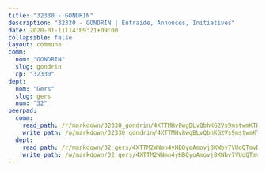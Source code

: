 ```yaml
---
title: "32330 - GONDRIN"
description: "32330 - GONDRIN | Entraide, Annonces, Initiatives"
date: 2020-01-11T14:09:21+09:00
collapsible: false
layout: commune
comm:
  nom: "GONDRIN"
  slug: gondrin
  cp: "32330"
dept:
  nom: "Gers"
  slug: gers
  num: "32"
peerpad:
  comm:
    read_path: /r/markdown/32330_gondrin/4XTTMHv8wgBLvQbhKG2Vs9mstwmKTHyhF2PULDXv7Fwjjedg3
    write_path: /w/markdown/32330_gondrin/4XTTMHv8wgBLvQbhKG2Vs9mstwmKTHyhF2PULDXv7Fwjjedg3-K3TgTq9eWQKnjATjvqfYvFFGehwFqNgobK1aTFaK3fK7LVY2iRduBTT4UBhcAoL6KMWPLWdgDgK9cSAgxQQELSTSATD9q1g65dHPCJ8ouf5CaiLSBeAfSzjS6FsLaJVmtvUiPXFD
  dept:
    read_path: /r/markdown/32_gers/4XTTM2WNmn4yHBQyoAmovj8KWbv7VUoQTmvDpdT3o124AgWEe
    write_path: /w/markdown/32_gers/4XTTM2WNmn4yHBQyoAmovj8KWbv7VUoQTmvDpdT3o124AgWEe-K3TgUpYJfQLfW5uoLbdwErZNx29AEkCAso1EvCZzqaD3z7aQWWvGchjPJifpsj2b2MrnxAXUWCQXyv6K9rEMDPiEmuqTRE8ziuYLh1MUbtQUwwoYxV2abqSdJr66fFRHJZtY62y8
---
```


